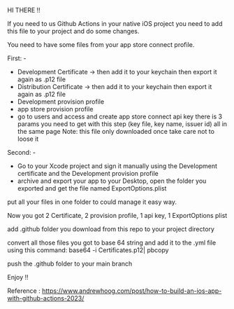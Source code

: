 HI THERE !!

If you need to us Github Actions in your native iOS project you need to add this file to your project and do some changes.

You need to have some files from your app store connect profile.

First: -

 - Development Certificate -> then add it to your keychain then export it again as .p12 file
 - Distribution Certificate -> then add it to your keychain then export it again as .p12 file
 - Development provision profile
 - app store provision profile
 - go to users and access and create app store connect api key
    there is 3 params you need to get with this step (key file, key name, issuer id) all in the same page
    Note: this file only downloaded once take care not to loose it

Second: -
 - Go to your Xcode project and sign it manually using the Development certificate and the Development provision profile
 - archive and export your app to your Desktop, open the folder you exported and get the file named ExportOptions.plist

put all your files in one folder to could manage it easy way.

Now you got 2 Certificate, 2 provision profile, 1 api key, 1 ExportOptions plist

add .github folder you download from this repo to your project directory

convert all those files you got to base 64 string and add it to the .yml file using this command:
base64 -i Certificates.p12| pbcopy

push the .github folder to your main branch

Enjoy !!

Reference : https://www.andrewhoog.com/post/how-to-build-an-ios-app-with-github-actions-2023/
